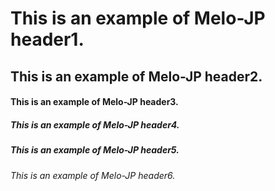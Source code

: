 # This is an example of Melo-JP header1.
## This is an example of Melo-JP header2.
#### This is an example of Melo-JP header3.
##### This is an example of Melo-JP header4.
##### This is an example of Melo-JP header5.
###### This is an example of Melo-JP header6.
